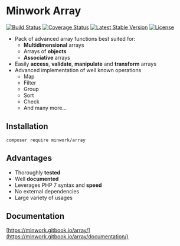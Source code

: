 # Minwork Array

[![Build Status](https://camo.githubusercontent.com/e98c32cb27c2f579cc8a8472235668692d3ef75f/68747470733a2f2f7472617669732d63692e6f72672f6d696e776f726b2f61727261792e7376673f6272616e63683d6d6173746572)](https://travis-ci.org/minwork/array) [![Coverage Status](https://camo.githubusercontent.com/5597efd400c8dc6e11b7e0246ad03de2c5437b2a/68747470733a2f2f636f766572616c6c732e696f2f7265706f732f6769746875622f6d696e776f726b2f61727261792f62616467652e7376673f6272616e63683d6d6173746572)](https://coveralls.io/github/minwork/array?branch=master) [![Latest Stable Version](https://camo.githubusercontent.com/8d4c9f33e111bea52ddeb53c915e8d4f32e143b9/68747470733a2f2f706f7365722e707567782e6f72672f6d696e776f726b2f61727261792f762f737461626c65)](https://packagist.org/packages/minwork/array) [![License](https://camo.githubusercontent.com/3dfeab76bf8b4c567a0b23fb7e381dff9f1b2ba9/68747470733a2f2f706f7365722e707567782e6f72672f6d696e776f726b2f61727261792f6c6963656e7365)](https://packagist.org/packages/minwork/array)

* Pack of advanced array functions best suited for:
  * **Multidimensional** arrays
  * Arrays of **objects**
  * **Associative** arrays
* Easily **access**, **validate**, **manipulate** and **transform** arrays
* Advanced implementation of well known operations
  * Map
  * Filter
  * Group
  * Sort
  * Check
  * And many more...

## Installation

`composer require minwork/array`

## Advantages

* Thoroughly **tested**
* Well **documented**
* Leverages PHP 7 syntax and **speed**
* No external dependencies
* Large variety of usages

## Documentation

[https://minwork.gitbook.io/array/](https://minwork.gitbook.io/array/documentation/)

